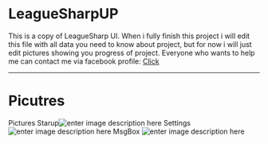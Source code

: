 LeagueSharpUP
===================


This is a copy of LeagueSharp UI.
When i fully finish this project i will edit this file with all data you need to know about project, but for now i will just edit pictures showing you progress of project.
Everyone who wants to help me can contact me via facebook profile: [Click](https://www.facebook.com/vuzimir.samp1)

----------
Picutres
===================


Pictures
Starup![enter image description here](http://i.imgur.com/EkW23CP.png)
Settings
![enter image description here](http://i.imgur.com/Nm6weP7.png)
MsgBox
![enter image description here](http://i.imgur.com/FzwKe1J.png)
